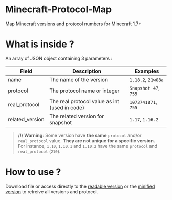 # Minecraft-Protocol-Map
Map Minecraft versions and protocol numbers for Minecraft 1.7+

# What is inside ?
An array of JSON object containing 3 parameters :

| Field           | Description                                   | Examples             |
|-----------------|-----------------------------------------------|----------------------|
| name            | The name of the version                       | `1.18.2`, `21w08a`   |
| protocol        | The protocol name or integer                  | `Snapshot 47`, `755` |
| real_protocol   | The real protocol value as int (used in code) | `1073741871`, `755`  |
| related_version | The related version for snapshot              | `1.17`, `1.16.2`     |

> **/!\ Warning**: Some version have **the same** `protocol` and/or `real_protocol` value. **They are not unique for a specific version.**  
> For instance, `1.10`, `1.10.1` and `1.10.2` have the same `protocol` and `real_protocol` (`210`).

# How to use ?
Download file or access directly to the [readable version](https://raw.githubusercontent.com/Vinetos/Minecraft-Protocol-Map/master/map.json) or the [minified version](https://raw.githubusercontent.com/Vinetos/Minecraft-Protocol-Map/master/map.min.json) to retreive all versions and protocol.
